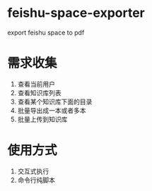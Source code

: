 # feishu-space-exporter
export feishu space to pdf

# 需求收集
1. 查看当前用户
2. 查看知识库列表 
3. 查看某个知识库下面的目录
4. 批量导出成一本或者多本
5. 批量上传到知识库

# 使用方式
1. 交互式执行
2. 命令行纯脚本
